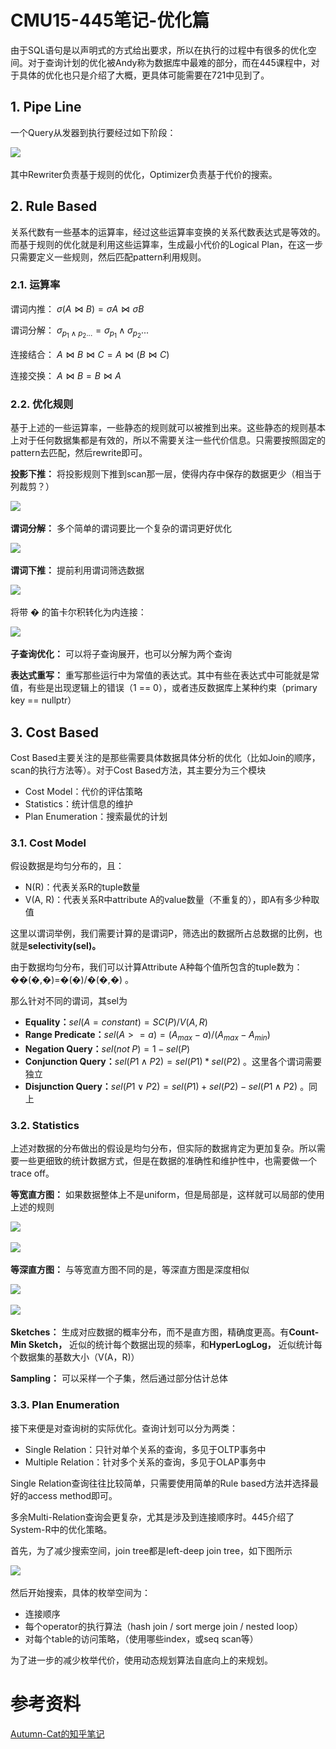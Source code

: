 # CMU15-445笔记-优化篇

由于SQL语句是以声明式的方式给出要求，所以在执行的过程中有很多的优化空间。对于查询计划的优化被Andy称为数据库中最难的部分，而在445课程中，对于具体的优化也只是介绍了大概，更具体可能需要在721中见到了。

## 1. Pipe Line

一个Query从发器到执行要经过如下阶段：

​![](https://pic2.zhimg.com/80/v2-c251a1bbdcfbca12d39b43527329b125_1440w.webp)​

其中Rewriter负责基于规则的优化，Optimizer负责基于代价的搜索。

## 2. Rule Based

关系代数有一些基本的运算率，经过这些运算率变换的关系代数表达式是等效的。而基于规则的优化就是利用这些运算率，生成最小代价的Logical Plan，在这一步只需要定义一些规则，然后匹配pattern利用规则。

### 2.1. 运算率

谓词内推： $\sigma(A \bowtie B) = \sigma A \bowtie \sigma B$

谓词分解： $\sigma _{p_1 \land p_2...} = \sigma_{p_1} \land \sigma _{p_2}...$

连接结合： $A \bowtie B \bowtie C = A \bowtie (B \bowtie C)$

连接交换： $A \bowtie B = B \bowtie A$

### 2.2. 优化规则

基于上述的一些运算率，一些静态的规则就可以被推到出来。这些静态的规则基本上对于任何数据集都是有效的，所以不需要关注一些代价信息。只需要按照固定的pattern去匹配，然后rewrite即可。

**投影下推：** 将投影规则下推到scan那一层，使得内存中保存的数据更少（相当于列裁剪？）

​![](https://pic3.zhimg.com/80/v2-c866b82eb9ec2dedefcfa92441c7e422_1440w.webp)​

**谓词分解：** 多个简单的谓词要比一个复杂的谓词更好优化

​![](https://pic2.zhimg.com/80/v2-667f194a661b3cf582a1ae3e5f4d6949_1440w.webp)​

**谓词下推：** 提前利用谓词筛选数据

​![](https://pic2.zhimg.com/80/v2-817b1d2a949cc99f9ce02437a0e47719_1440w.webp)​

将带 � 的笛卡尔积转化为内连接：

​![](https://pic3.zhimg.com/80/v2-93768372e895a43a31664b27bcd431ae_1440w.webp)​

**子查询优化：** 可以将子查询展开，也可以分解为两个查询

**表达式重写：** 重写那些运行中为常值的表达式。其中有些在表达式中可能就是常值，有些是出现逻辑上的错误（1 == 0），或者违反数据库上某种约束（primary key == nullptr）

## 3. Cost Based

Cost Based主要关注的是那些需要具体数据具体分析的优化（比如Join的顺序，scan的执行方法等）。对于Cost Based方法，其主要分为三个模块

* Cost Model：代价的评估策略
* Statistics：统计信息的维护
* Plan Enumeration：搜索最优的计划

### 3.1. Cost Model

假设数据是均匀分布的，且：

* N(R)：代表关系R的tuple数量
* V(A, R)：代表关系R中attribute A的value数量（不重复的），即A有多少种取值

这里以谓词举例，我们需要计算的是谓词P，筛选出的数据所占总数据的比例，也就是**selectivity(sel)。**

由于数据均匀分布，我们可以计算Attribute A种每个值所包含的tuple数为： ��(�,�)=�(�)/�(�,�) 。

那么针对不同的谓词，其sel为

* **Equality：**​$sel(A = constant) = SC(P)/V(A,R)$
* **Range Predicate：**​$sel(A >=a) = (A_{max} -a)/(A_{max}-A_{min})$
* **Negation Query：**​$sel(not \; P) = 1 - sel(P)$
* **Conjunction Query：**​$sel(P1 \land P2) = sel(P1) * sel(P2)$ 。这里各个谓词需要独立
* **Disjunction Query：**​$sel(P1 \vee P2) = sel(P1) + sel(P2) - sel(P1 \land P2)$ 。同上

### 3.2. Statistics

上述对数据的分布做出的假设是均匀分布，但实际的数据肯定为更加复杂。所以需要一些更细致的统计数据方式，但是在数据的准确性和维护性中，也需要做一个trace off。

**等宽直方图：** 如果数据整体上不是uniform，但是局部是，这样就可以局部的使用上述的规则

​![](https://pic1.zhimg.com/80/v2-c93d90920beaaeb71fb1ee289175c94c_1440w.webp)​

​![](https://pic1.zhimg.com/80/v2-704920cdb13f30ffc9ddcf3963b3e280_1440w.webp)​

**等深直方图：** 与等宽直方图不同的是，等深直方图是深度相似

​![](https://pic4.zhimg.com/80/v2-d8286c8f6f8d535d91031a89642c29ab_1440w.webp)​

​![](https://pic4.zhimg.com/80/v2-501a43026404d52f6ee97908374af673_1440w.webp)​

**Sketches：** 生成对应数据的概率分布，而不是直方图，精确度更高。有**Count-Min Sketch，** 近似的统计每个数据出现的频率，和**HyperLogLog，** 近似统计每个数据集的基数大小（V(A，R)）

**Sampling：** 可以采样一个子集，然后通过部分估计总体

### 3.3. Plan Enumeration

接下来便是对查询树的实际优化。查询计划可以分为两类：

* Single Relation：只针对单个关系的查询，多见于OLTP事务中
* Multiple Relation：针对多个关系的查询，多见于OLAP事务中

Single Relation查询往往比较简单，只需要使用简单的Rule based方法并选择最好的access method即可。

多余Multi-Relation查询会更复杂，尤其是涉及到连接顺序时。445介绍了System-R中的优化策略。

首先，为了减少搜索空间，join tree都是left-deep join tree，如下图所示

​![](https://pic4.zhimg.com/80/v2-14d0832eea9b73356e227fd0c62896f3_1440w.webp)​

然后开始搜索，具体的枚举空间为：

* 连接顺序
* 每个operator的执行算法（hash join / sort merge join / nested loop）
* 对每个table的访问策略，（使用哪些index，或seq scan等）

为了进一步的减少枚举代价，使用动态规划算法自底向上的来规划。

# 参考资料

[Autumn-Cat的知乎笔记](https://www.zhihu.com/people/xie-jian-49-72/posts)

‍
